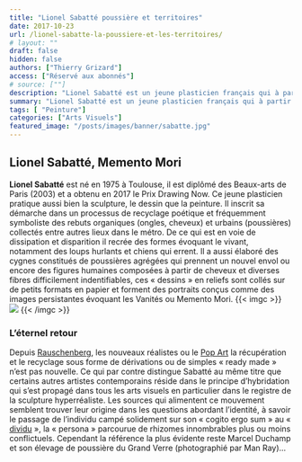 ```yaml
---
title: "Lionel Sabatté poussière et territoires"
date: 2017-10-23
url: /lionel-sabatte-la-poussiere-et-les-territoires/
# layout: ""
draft: false
hidden: false
authors: ["Thierry Grizard"]
access: ["Réservé aux abonnés"]
# source: [""]
description: "Lionel Sabatté est un jeune plasticien français qui à partir de rebuts organiques et urbains recrée un bestiaire fantastique et hanté par ce qui reste"
summary: "Lionel Sabatté est un jeune plasticien français qui à partir de rebuts organiques et urbains recrée un bestiaire fantastique et hanté par ce qui reste"
tags: [ "Peinture"]
categories: ["Arts Visuels"]
featured_image: "/posts/images/banner/sabatte.jpg"
---
```

## Lionel Sabatté, Memento Mori

**Lionel Sabatté** est né en 1975 à Toulouse, il est diplômé des Beaux-arts de Paris (2003) et a obtenu en 2017 le Prix Drawing Now. Ce jeune plasticien pratique aussi bien la sculpture, le dessin que la peinture. Il inscrit sa démarche dans un processus de recyclage poétique et fréquemment symboliste des rebuts organiques (ongles, cheveux) et urbains (poussières) collectés entre autres lieux dans le métro. De ce qui est en voie de dissipation et disparition il recrée des formes évoquant le vivant, notamment des loups hurlants et chiens qui errent. Il a aussi élaboré des cygnes constitués de poussières agrégées qui prennent un nouvel envol ou encore des figures humaines composées à partir de cheveux et diverses fibres difficilement indentifiables, ces « dessins » en reliefs sont collés sur de petits formats en papier et forment des portraits conçus comme des images persistantes évoquant les Vanités ou Memento Mori.
{{< imgc >}}
![](/posts/images/sabatte/lionel-sabatte-art-contemporain-exposition-Drawing-Now-sculpture-artiste-peintre-dessinn-installation.017-5.jpg)
{{< /imgc >}}

### L’éternel retour

Depuis [Rauschenberg](/robert-rauschenberg-vaporous-fantasies/), les nouveaux réalistes ou le [Pop Art](/art-et-ironie/) la récupération et le recyclage sous forme de dérivations ou de simples « ready made » n’est pas nouvelle. Ce qui par contre distingue Sabatté au même titre que certains autres artistes contemporains réside dans le principe d’hybridation qui s’est propagé dans tous les arts visuels en particulier dans le registre de la sculpture hyperréaliste. Les sources qui alimentent ce mouvement semblent trouver leur origine dans les questions abordant l’identité, à savoir le passage de l’individu campé solidement sur son « cogito ergo sum » au « [dividu](/antony-gormley-second-body-les-corps-abstraits/) », la « persona » parcourue de rhizomes innombrables plus ou moins conflictuels. Cependant la référence la plus évidente reste Marcel Duchamp et son élevage de poussière du Grand Verre (photographié par Man Ray)...